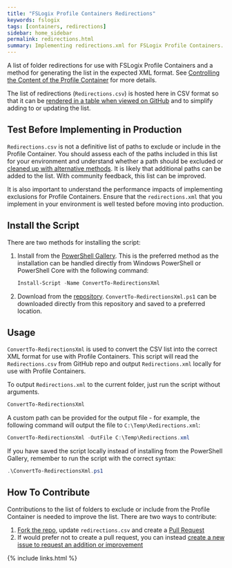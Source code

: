 ```yaml
---
title: "FSLogix Profile Containers Redirections"
keywords: fslogix
tags: [containers, redirections]
sidebar: home_sidebar
permalink: redirections.html
summary: Implementing redirections.xml for FSLogix Profile Containers.
---
```

A list of folder redirections for use with FSLogix Profile Containers and a method for generating the list in the expected XML format. See [Controlling the Content of the Profile Container](https://docs.fslogix.com/display/20170529/Controlling+the+Content+of+the+Profile+Container) for more details.

The list of redirections (`Redirections.csv`) is hosted here in CSV format so that it can be [rendered in a table when viewed on GitHub](https://help.github.com/en/articles/rendering-csv-and-tsv-data) and to simplify adding to or updating the list.

## Test Before Implementing in Production

`Redirections.csv` is not a definitive list of paths to exclude or include in the Profile Container. You should assess each of the paths included in this list for your environment and understand whether a path should be excluded or [cleaned up with alternative methods](https://github.com/aaronparker/FSLogix/tree/main/Profile-Cleanup). It is likely that additional paths can be added to the list. With community feedback, this list can be improved.

It is also important to understand the performance impacts of implementing exclusions for Profile Containers. Ensure that the `redirections.xml` that you implement in your environment is well tested before moving into production.

## Install the Script

There are two methods for installing the script:

1. Install from the [PowerShell Gallery](https://www.powershellgallery.com/packages/ConvertTo-RedirectionsXml/). This is the preferred method as the installation can be handled directly from Windows PowerShell or PowerShell Core with the following command:

    ```powershell
    Install-Script -Name ConvertTo-RedirectionsXml
    ```

2. Download from the [repository](https://github.com/aaronparker/FSLogix). `ConvertTo-RedirectionsXml.ps1` can be downloaded directly from this repository and saved to a preferred location.

## Usage

`ConvertTo-RedirectionsXml` is used to convert the CSV list into the correct XML format for use with Profile Containers. This script will read the `Redirections.csv` from GitHub repo and output `Redirections.xml` locally for use with Profile Containers.

To output `Redirections.xml` to the current folder, just run the script without arguments.

```powershell
ConvertTo-RedirectionsXml
```

A custom path can be provided for the output file - for example, the following command will output the file to `C:\Temp\Redirections.xml`:

```powershell
ConvertTo-RedirectionsXml -OutFile C:\Temp\Redirections.xml
```

If you have saved the script locally instead of installing from the PowerShell Gallery, remember to run the script with the correct syntax:

```powershell
.\ConvertTo-RedirectionsXml.ps1
```

## How To Contribute

Contributions to the list of folders to exclude or include from the Profile Container is needed to improve the list. There are two ways to contribute:

1. [Fork the repo](https://help.github.com/en/articles/fork-a-repo), update `redirections.csv` and create a [Pull Request](https://help.github.com/en/desktop/contributing-to-projects/creating-a-pull-request)
2. If would prefer not to create a pull request, you can instead [create a new issue to request an addition or improvement](https://github.com/aaronparker/FSLogix/issues/new?assignees=&labels=&template=custom.md&title=)

{% include links.html %}
